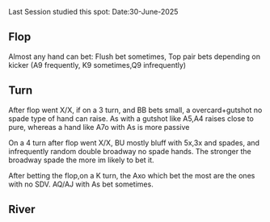 Last Session studied this spot: Date:30-June-2025

## Flop 

Almost any hand can bet:
Flush bet sometimes,
Top pair bets depending on kicker (A9 frequently, K9 sometimes,Q9 infrequently)

## Turn

After flop went X/X, if on a 3 turn, and BB bets small, a overcard+gutshot no spade type of hand can raise. As with a gutshot like A5,A4 raises close to pure, whereas a hand like A7o with As is more passive

On a 4 turn after flop went X/X, BU mostly bluff with 5x,3x and spades, and infrequently random double broadway no spade hands. The stronger the broadway spade the more im likely to bet it.

After betting the flop,on a K turn, the Axo which bet the most are the ones with no SDV. AQ/AJ with As bet sometimes.
## River

